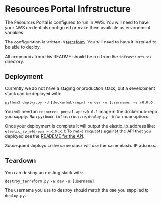 # Resources Portal Infrstructure

The Resources Portal is configured to run in AWS.
You will need to have your AWS credentials configured or make them available as environment variables.

The configuration is written in [terraform](https://learn.hashicorp.com/terraform/getting-started/install.html).
You will need to have it installed to be able to deploy.

All commands from this README should be run from the `infrastructure/` directory.

## Deployment

Currently we do not have a staging or production stack, but a development stack can be deployed with:

```
python3 deploy.py -d [dockerhub-repo] -e dev -u [username] -v v0.0.0
```

You will need an `resources-portal-api:v0.0.0` image in the dockerhub-repo you supply. Run `python3 infrastructure/deploy.py -h` for more options.

Once your deployment is complete it will output the elastic_ip_address like:  `elastic_ip_address = X.X.X.X`
To make requests against the API that you deployed see the [READEME for the API](../api/README.md).

Subsequent deploys to the same stack will use the same elastic IP address.

## Teardown

You can destroy an existing stack with:
```
destroy_terraform.py -e dev -u [username]
```

The username you use to destroy should match the one you supplied to `deploy.py`.
